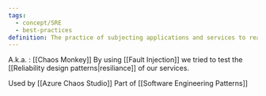 ```yaml
---
tags:
  - concept/SRE
  - best-practices
definition: The practice of subjecting applications and services to real-world stresses and failures. The goal is to build and validate resilience to unreliable conditions and missing dependencies.
---
```

A.k.a. : [[Chaos Monkey]]
By using [[Fault Injection]] we tried to test the [[Reliability design patterns|resiliance]] of our services.


Used by [[Azure Chaos Studio]]
Part of [[Software Engineering Patterns]]
